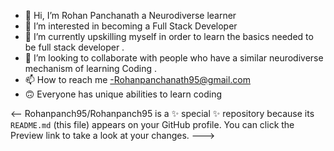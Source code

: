 - 👋 Hi, I’m Rohan Panchanath a  Neurodiverse learner 
- 👀 I’m interested in  becoming a Full Stack Developer
- 🌱 I’m currently upskilling myself  in order to learn the basics needed to be  full stack developer   . 
- 💞️ I’m looking to collaborate with  people who have a similar neurodiverse mechanism of learning Coding .
- 📫 How to reach me -Rohanpanchanath95@gmail.com
- 🙃 Everyone has unique abilities to learn coding  

<--
Rohanpanch95/Rohanpanch95 is a ✨ special ✨ repository because its `README.md` (this file) appears on your GitHub profile.
You can click the Preview link to take a look at your changes.
--->
